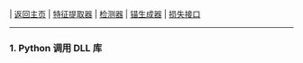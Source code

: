 | [返回主页](index.html) | [特征提取器](retinanet_extractor.html) | [检测器](retinanet_detector.html) | [锚生成器](retinanet_anchors.html) | [损失接口](retinanet_loss.html)

---



### 1. Python 调用 DLL 库


